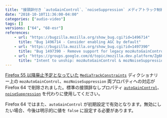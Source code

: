 ```yaml
---
title: "接頭辞付き `autoGainControl`、`noiseSuppression` メディアトラック制約が廃止されました"
date: "2018-10-10T11:36:00-04:00"
categories: ["audio-video"]
tags: []
versions: ["64", "68-esr"]
references:
    - url: "https://bugzilla.mozilla.org/show_bug.cgi?id=1496714"
      title: "Bug 1496714 - Consider enabling AGC by default"
    - url: "https://bugzilla.mozilla.org/show_bug.cgi?id=1497390"
      title: "Bug 1497390 - Remove support for legacy mozAutoGainControl and mozNoiseSuppression constraints."
    - url: "https://groups.google.com/d/topic/mozilla.dev.platform/Zg6KTgGPp1I/discussion"
      title: "Intent to unship: mozAutoGainControl & mozNoiseSuppression constraints (and AGC=on by default)"
---
```

[Firefox 55 以降廃止予定となっていた](https://www.fxsitecompat.dev/ja/docs/2017/autogaincontrol-and-noisesuppression-media-track-constraints-have-been-unprefixed/) [`MediaTrackConstraints`](https://developer.mozilla.org/docs/Web/API/MediaTrackConstraints) ディクショナリー上の `mozAutoGainControl`、`mozNoiseSuppression` 両プロパティへの対応が Firefox 64 で削除されました。標準の接頭辞なしプロパティ [`autoGainControl`](https://developer.mozilla.org/docs/Web/API/MediaTrackConstraints/autoGainControl)、[`noiseSuppression`](https://developer.mozilla.org/docs/Web/API/MediaTrackConstraints/noiseSuppression) を代わりに使用してください。

Firefox 64 ではまた、`autoGainControl` が初期設定で有効となります。無効にしたい場合、今後は明示的に値を `false` に設定する必要があります。
